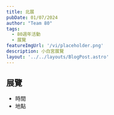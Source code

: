```yaml
---
title: 北展
pubDate: 01/07/2024
author: "Team 80"
tags:
  - 80週年活動
  - 展覽
featureImgUrl: '/vi/placeholder.png'
description: 小白宮展覽
layout: '../../layouts/BlogPost.astro'
---
```

## 展覽

- 時間
- 地點